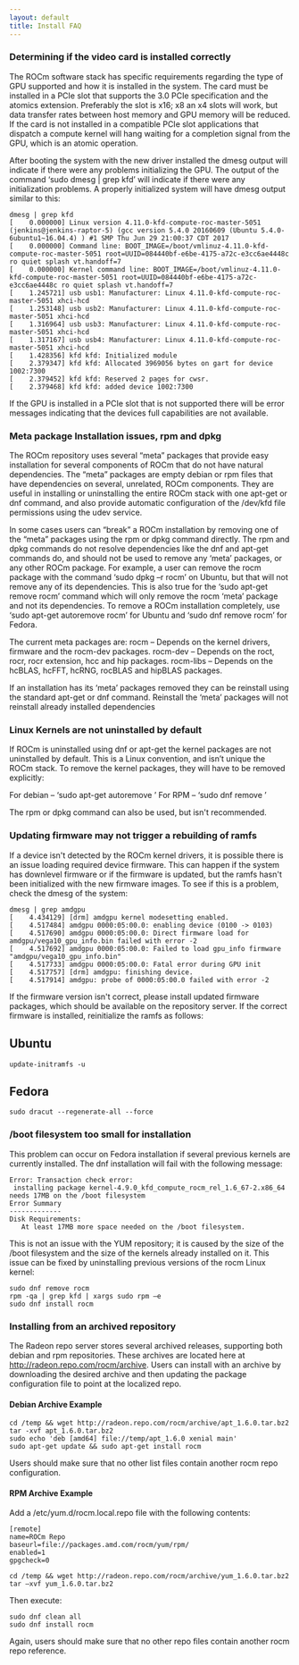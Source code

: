 ```yaml
---
layout: default
title: Install FAQ
---
```


### Determining if the video card is installed correctly
The ROCm software stack has specific requirements regarding the type
of GPU supported and how it is installed in the system. The card
must be installed in a PCIe slot that supports the 3.0 PCIe specification
and the atomics extension. Preferably the slot is x16; x8 an x4 slots will work,
but data transfer rates between host memory and GPU memory will be reduced.
If the card is not installed in a compatible PCIe slot applications that dispatch
a compute kernel will hang waiting for a completion signal from the GPU,
which is an atomic operation.

After booting the system with the new driver installed the dmesg output will
indicate if there were any problems initializing the GPU. The output of
the command ‘sudo dmesg | grep kfd’ will indicate if there were any initialization problems.
A properly initialized system will have dmesg output similar to this:

```shell
dmesg | grep kfd
[    0.000000] Linux version 4.11.0-kfd-compute-roc-master-5051 (jenkins@jenkins-raptor-5) (gcc version 5.4.0 20160609 (Ubuntu 5.4.0-6ubuntu1~16.04.4) ) #1 SMP Thu Jun 29 21:00:37 CDT 2017
[    0.000000] Command line: BOOT_IMAGE=/boot/vmlinuz-4.11.0-kfd-compute-roc-master-5051 root=UUID=084440bf-e6be-4175-a72c-e3cc6ae4448c ro quiet splash vt.handoff=7
[    0.000000] Kernel command line: BOOT_IMAGE=/boot/vmlinuz-4.11.0-kfd-compute-roc-master-5051 root=UUID=084440bf-e6be-4175-a72c-e3cc6ae4448c ro quiet splash vt.handoff=7
[    1.245721] usb usb1: Manufacturer: Linux 4.11.0-kfd-compute-roc-master-5051 xhci-hcd
[    1.253148] usb usb2: Manufacturer: Linux 4.11.0-kfd-compute-roc-master-5051 xhci-hcd
[    1.316964] usb usb3: Manufacturer: Linux 4.11.0-kfd-compute-roc-master-5051 xhci-hcd
[    1.317167] usb usb4: Manufacturer: Linux 4.11.0-kfd-compute-roc-master-5051 xhci-hcd
[    1.428356] kfd kfd: Initialized module
[    2.379347] kfd kfd: Allocated 3969056 bytes on gart for device 1002:7300
[    2.379452] kfd kfd: Reserved 2 pages for cwsr.
[    2.379468] kfd kfd: added device 1002:7300
```

If the GPU is installed in a PCIe slot that is not supported there will be error messages
indicating that the devices full capabilities are not available.

### Meta package Installation issues, rpm and dpkg
The ROCm repository uses several “meta” packages that provide easy installation
for several components of ROCm that do not have natural dependencies.
The “meta” packages are empty debian or rpm files that have dependencies on several,
unrelated, ROCm components. They are useful in installing or uninstalling the
entire ROCm stack with one apt-get or dnf command, and also provide automatic
configuration of the /dev/kfd file permissions using the udev service.

In some cases users can “break” a ROCm installation by removing one of the
“meta” packages using the rpm or dpkg command directly. The rpm and dpkg commands
do not resolve dependencies like the dnf and apt-get commands do, and should not
be used to remove any ‘meta’ packages, or any other ROCm package. For example,
a user can remove the rocm package with the command ‘sudo dpkg –r rocm’ on Ubuntu,
but that will not remove any of its dependencies. This is also true for the
‘sudo apt-get remove rocm’ command which will only remove the rocm ‘meta’ package
and not its dependencies. To remove a ROCm installation completely,
use ‘sudo apt-get autoremove rocm’ for Ubuntu and ‘sudo dnf remove rocm’ for Fedora.

The current meta packages are:
  rocm – Depends on the kernel drivers, firmware and the rocm-dev packages.
  rocm-dev – Depends on the roct, rocr, rocr extension, hcc and hip packages.
  rocm-libs – Depends on the hcBLAS, hcFFT, hcRNG, rocBLAS and hipBLAS packages.

If an installation has its ‘meta’ packages removed they can be reinstall using
the standard apt-get or dnf command. Reinstall the ‘meta’ packages will not
reinstall already installed dependencies

### Linux Kernels are not uninstalled by default
If ROCm is uninstalled using dnf or apt-get the kernel packages are not uninstalled by default.
This is a Linux convention, and isn’t unique the ROCm stack. To remove the kernel packages,
they will have to be removed explicitly:

For debian – ‘sudo apt-get autoremove <kernel package name>’
For RPM – ‘sudo dnf remove <kernel package name>’

The rpm or dpkg command can also be used, but isn't recommended.

### Updating firmware may not trigger a rebuilding of ramfs
If a device isn't detected by the ROCm kernel drivers, it is possible
there is an issue loading required device firmware. This can happen
if the system has downlevel firmware or if the firmware is updated,
but the ramfs hasn't been initialized with the new firmware images.
To see if this is a problem, check the dmesg of the system: 

```shell
dmesg | grep amdgpu
[    4.434129] [drm] amdgpu kernel modesetting enabled.
[    4.517484] amdgpu 0000:05:00.0: enabling device (0100 -> 0103)
[    4.517690] amdgpu 0000:05:00.0: Direct firmware load for amdgpu/vega10_gpu_info.bin failed with error -2
[    4.517692] amdgpu 0000:05:00.0: Failed to load gpu_info firmware "amdgpu/vega10_gpu_info.bin"
[    4.517733] amdgpu 0000:05:00.0: Fatal error during GPU init
[    4.517757] [drm] amdgpu: finishing device.
[    4.517914] amdgpu: probe of 0000:05:00.0 failed with error -2
```

If the firmware version isn't correct, please install updated firmware packages,
which should be available on the repository server. If the correct firmware
is installed, reinitialize the ramfs as follows:

## Ubuntu
```shell
update-initramfs -u
```

## Fedora
```shell
sudo dracut --regenerate-all --force
```

### /boot filesystem too small for installation
This problem can occur on Fedora installation if several previous kernels are
currently installed. The dnf installation will fail with the following message:

```shell
Error: Transaction check error:
 installing package kernel-4.9.0_kfd_compute_rocm_rel_1.6_67-2.x86_64 needs 17MB on the /boot filesystem
Error Summary
-------------
Disk Requirements:
   At least 17MB more space needed on the /boot filesystem.
```

This is not an issue with the YUM repository; it is caused by the size of the
/boot filesystem and the size of the kernels already installed on it.
 This issue can be fixed by uninstalling previous versions of the rocm Linux kernel:

```shell
sudo dnf remove rocm
rpm -qa | grep kfd | xargs sudo rpm –e
sudo dnf install rocm
```

### Installing from an archived repository

The Radeon repo server stores several archived releases, supporting both debian
and rpm repositories. These archives are located here at http://radeon.repo.com/rocm/archive.
Users can install with an archive by downloading the desired archive and then updating
the package configuration file to point at the localized repo.

#### Debian Archive Example

```shell
cd /temp && wget http://radeon.repo.com/rocm/archive/apt_1.6.0.tar.bz2
tar -xvf apt_1.6.0.tar.bz2
sudo echo 'deb [amd64] file://temp/apt_1.6.0 xenial main'
sudo apt-get update && sudo apt-get install rocm
```

Users should make sure that no other list files contain another rocm repo configuration.

#### RPM Archive Example
Add a /etc/yum.d/rocm.local.repo file with the following contents:

```shell
[remote]
name=ROCm Repo
baseurl=file://packages.amd.com/rocm/yum/rpm/
enabled=1
gpgcheck=0
```

```shell
cd /temp && wget http://radeon.repo.com/rocm/archive/yum_1.6.0.tar.bz2
tar –xvf yum_1.6.0.tar.bz2
```

Then execute:

```shell
sudo dnf clean all
sudo dnf install rocm
```

Again, users should make sure that no other repo files contain another rocm repo reference.

